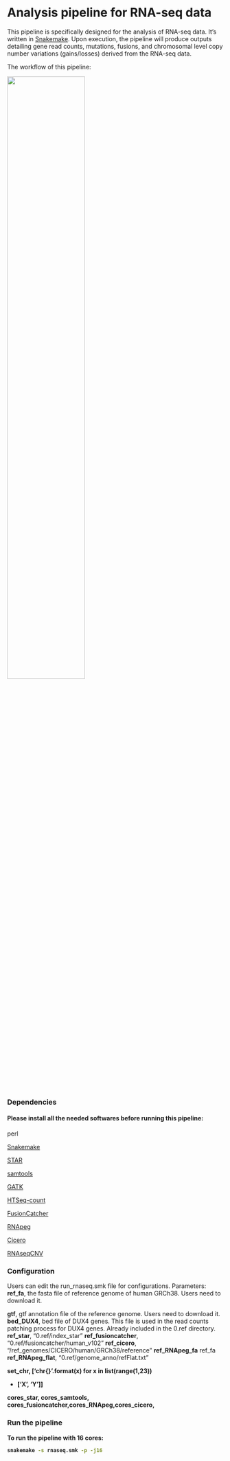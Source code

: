 
<!-- README.md is generated from README.Rmd. Please edit that file -->

# Analysis pipeline for RNA-seq data

This pipeline is specifically designed for the analysis of RNA-seq data.
It’s written in
[Snakemake](https://snakemake.readthedocs.io/en/stable/). Upon
execution, the pipeline will produce outputs detailing gene read counts,
mutations, fusions, and chromosomal level copy number variations
(gains/losses) derived from the RNA-seq data.

The workflow of this pipeline:
<br>

<img src="pics/RNAseq_diagflow.JPG" align="center" width="60%" height="60%"/>
<br>
<br>

### Dependencies

#### Please install all the needed softwares before running this pipeline:

perl

[Snakemake](https://snakemake.readthedocs.io/en/stable/)

[STAR](https://github.com/alexdobin/STAR)

[samtools](http://www.htslib.org/)

[GATK](https://gatk.broadinstitute.org/hc/en-us)

[HTSeq-count](https://htseq.readthedocs.io/en/release_0.11.1/count.html)

[FusionCatcher](https://github.com/ndaniel/fusioncatcher)

[RNApeg](https://github.com/stjude/RNApeg)

[Cicero](https://github.com/stjude/CICERO)

[RNAseqCNV](https://github.com/honzee/RNAseqCNV)

### Configuration

Users can edit the run\_rnaseq.smk file for configurations. Parameters:
<strong>ref\_fa</strong>, the fasta file of reference genome of human
GRCh38. Users need to download it.

<strong>gtf</strong>, gtf annotation file of the reference genome. Users
need to download it. <strong>bed\_DUX4</strong>, bed file of DUX4 genes.
This file is used in the read counts patching process for DUX4 genes.
Already included in the 0.ref directory. <strong>ref\_star</strong>,
“0.ref/index\_star” <strong>ref\_fusioncatcher</strong>,
“0.ref/fusioncatcher/human\_v102” <strong>ref\_cicero</strong>,
“/ref\_genomes/CICERO/human/GRCh38/reference”
<strong>ref\_RNApeg\_fa</strong> ref\_fa
<strong>ref\_RNApeg\_flat</strong>, “0.ref/genome\_anno/refFlat.txt”

<strong>set\_chr<strong>, \[‘chr{}’.format(x) for x in list(range(1,23))
+ \[‘X’, ‘Y’\]\]

<strong>cores\_star</strong>, <strong>cores\_samtools</strong>,
<strong>cores\_fusioncatcher</strong>,<strong>cores\_RNApeg</strong>,<strong>cores\_cicero</strong>,

### Run the pipeline

To run the pipeline with 16 cores:

``` bash
snakemake -s rnaseq.smk -p -j16
```
